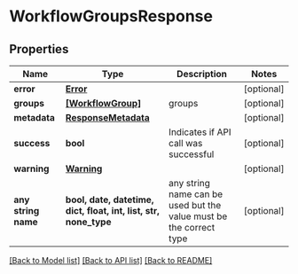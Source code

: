 # WorkflowGroupsResponse


## Properties
Name | Type | Description | Notes
------------ | ------------- | ------------- | -------------
**error** | [**Error**](Error.md) |  | [optional] 
**groups** | [**[WorkflowGroup]**](WorkflowGroup.md) | groups | [optional] 
**metadata** | [**ResponseMetadata**](ResponseMetadata.md) |  | [optional] 
**success** | **bool** | Indicates if API call was successful | [optional] 
**warning** | [**Warning**](Warning.md) |  | [optional] 
**any string name** | **bool, date, datetime, dict, float, int, list, str, none_type** | any string name can be used but the value must be the correct type | [optional]

[[Back to Model list]](../README.md#documentation-for-models) [[Back to API list]](../README.md#documentation-for-api-endpoints) [[Back to README]](../README.md)


